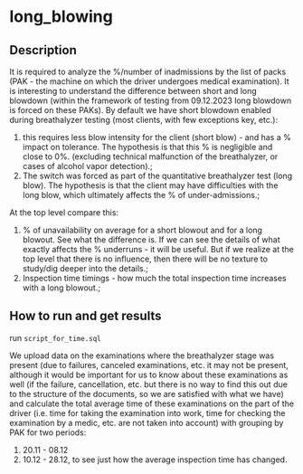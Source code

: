# long_blowing

## Description
It is required to analyze the %/number of inadmissions by the list of packs (PAK - the machine on which the driver undergoes medical examination). It is interesting to understand the difference between short and long blowdown (within the framework of testing from 09.12.2023 long blowdown is forced on these PAKs).
By default we have short blowdown enabled during breathalyzer testing (most clients, with few exceptions key, etc.): 
1. this requires less blow intensity for the client (short blow) - and has a % impact on tolerance. The hypothesis is that this % is negligible and close to 0%. (excluding technical malfunction of the breathalyzer, or cases of alcohol vapor detection).;
2. The switch was forced as part of the quantitative breathalyzer test (long blow). The hypothesis is that the client may have difficulties with the long blow, which ultimately affects the % of under-admissions.; 

At the top level compare this: 
1. % of unavailability on average for a short blowout and for a long blowout. See what the difference is. If we can see the details of what exactly affects the % underruns - it will be useful. But if we realize at the top level that there is no influence, then there will be no texture to study/dig deeper into the details.; 
2. Inspection time timings - how much the total inspection time increases with a long blowout.;

## How to run and get results

run ```script_for_time.sql```

We upload data on the examinations where the breathalyzer stage was present (due to failures, canceled examinations, etc. it may not be present, although it would be important for us to know about these examinations as well (if the failure, cancellation, etc. but there is no way to find this out due to the structure of the documents, so we are satisfied with what we have) and calculate the total average time of these examinations on the part of the driver (i.e. time for taking the examination into work, time for checking the examination by a medic, etc. are not taken into account) with grouping by PAK for two periods:
1. 20.11 - 08.12 
2. 10.12 - 28.12, to see just how the average inspection time has changed.


